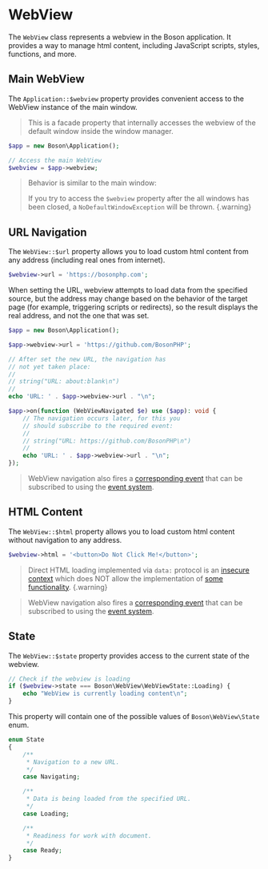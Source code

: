 # WebView

The `WebView` class represents a webview in the Boson application. It provides 
a way to manage html content, including JavaScript scripts, styles, functions, 
and more.

## Main WebView

The `Application::$webview` property provides convenient access to the WebView
instance of the <span term="main window">main window</span>.

> This is a <span term="facade">facade property</span> that internally 
> accesses the webview of the default window inside the window manager.

```php
$app = new Boson\Application();

// Access the main WebView
$webview = $app->webview;
```

> Behavior is similar to the <span term="main window">main window</spanspan>:
> 
> If you try to access the `$webview` property after the all windows 
> has been closed, a `NoDefaultWindowException` will be thrown.
{.warning}


## URL Navigation

The `WebView::$url` property allows you to load custom
html content from any address (including real ones from internet).

```php
$webview->url = 'https://bosonphp.com';
```

When setting the URL, webview attempts to load data from the specified source, 
but the address may change based on the behavior of the target page (for example, 
triggering scripts or redirects), so the result displays the real address, and
not the one that was set.

```php
$app = new Boson\Application();

$app->webview->url = 'https://github.com/BosonPHP';

// After set the new URL, the navigation has 
// not yet taken place:
//
// string("URL: about:blank\n")
//
echo 'URL: ' . $app->webview->url . "\n";

$app->on(function (WebViewNavigated $e) use ($app): void {
    // The navigation occurs later, for this you 
    // should subscribe to the required event:
    //
    // string("URL: https://github.com/BosonPHP\n")
    //
    echo 'URL: ' . $app->webview->url . "\n";
});
```

> WebView navigation also fires a 
> [corresponding event](../05.webview/webview-events.md#navigated-event) that 
> can be subscribed to using the [event system](../02.architecture/events.md).


## HTML Content

The `WebView::$html` property allows you to load custom
html content without navigation to any address.

```php
$webview->html = '<button>Do Not Click Me!</button>';
```

> Direct HTML loading implemented via `data:` protocol is an 
> [insecure context](https://developer.mozilla.org/en-US/docs/Web/Security/Secure_Contexts)
> which does NOT allow the implementation of 
> [some functionality](https://developer.mozilla.org/en-US/docs/Web/Security/Secure_Contexts/features_restricted_to_secure_contexts).
{.warning}

> WebView navigation also fires a 
> [corresponding event](../05.webview/webview-events.md#navigated-event) that 
> can be subscribed to using the [event system](../02.architecture/events.md).


## State

The `WebView::$state` property provides access to the current state 
of the webview.

```php
// Check if the webview is loading
if ($webview->state === Boson\WebView\WebViewState::Loading) {
    echo "WebView is currently loading content\n";
}
```

This property will contain one of the possible values of
`Boson\WebView\State` enum.

```php
enum State
{
    /**
     * Navigation to a new URL.
     */
    case Navigating;

    /**
     * Data is being loaded from the specified URL.
     */
    case Loading;

    /**
     * Readiness for work with document.
     */
    case Ready;
}
```
